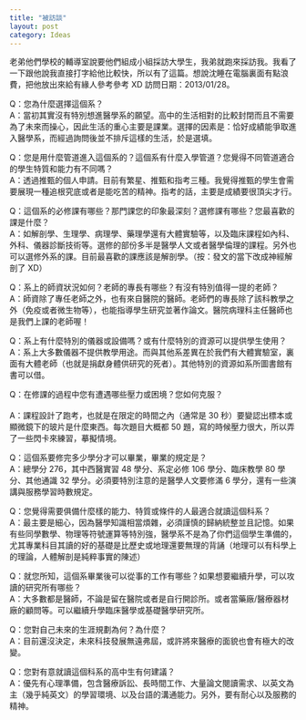 ```yaml
---
title: "被訪談"
layout: post
category: Ideas
---
```


老弟他們學校的輔導室說要他們組成小組採訪大學生，我弟就跑來採訪我。我看了一下跟他說我直接打字給他比較快，所以有了這篇。想說沈睡在電腦裏面有點浪費，把他放出來給有緣人參考參考 XD 訪問日期：2013/01/28。

Q：您為什麼選擇這個系？</br>
A：當初其實沒有特別想進醫學系的願望。高中的生活相對的比較封閉而且不需要為了未來而操心，因此生活的重心主要是課業。選擇的因素是：恰好成績能爭取進入醫學系，而經過詢問後並不排斥這樣的生活，於是選填。

Q：您是用什麼管道進入這個系的？這個系有什麼入學管道？您覺得不同管道適合的學生特質和能力有不同嗎？</br>
A：透過推甄的個人申請。目前有繁星、推甄和指考三種。我覺得推甄的學生會需要展現一種追根究底或者是能吃苦的精神。指考的話，主要是成績要很頂尖才行。

Q：這個系的必修課有哪些？那門課您的印象最深刻？選修課有哪些？您最喜歡的課是什麼？</br>
A：如解剖學、生理學、病理學、藥理學還有大體實驗等，以及臨床課程如內科、外科、儀器診斷技術等。選修的部份多半是醫學人文或者醫學倫理的課程。另外也可以選修外系的課。目前最喜歡的課應該是解剖學。（按：發文的當下改成神經解剖了 XD）

Q：系上的師資狀況如何？老師的專長有哪些？有沒有特別值得一提的老師？</br>
A：師資除了專任老師之外，也有來自醫院的醫師。老師們的專長除了該科教學之外（免疫或者微生物等），也能指導學生研究並著作論文。醫院病理科主任醫師也是我們上課的老師喔！

Q：系上有什麼特別的儀器或設備嗎？或有什麼特別的資源可以提供學生使用？</br>
A：系上大多數儀器不提供教學用途。而與其他系差異在於我們有大體實驗室，裏面有大體老師（也就是捐獻身體供研究的死者）。其他特別的資源如系所圖書館有書可以借。

Q：在修課的過程中您有遭遇哪些壓力或困境？您如何克服？</br>  
A：課程設計了跑考，也就是在限定的時間之內（通常是 30 秒）要變認出標本或顯微鏡下的玻片是什麼東西。每次題目大概都 50 題，寫的時候壓力很大，所以弄了一些閃卡來練習，摹擬情境。

Q：這個系要修完多少學分才可以畢業，畢業的規定是？</br>
A：總學分 276，其中西醫實習 48 學分、系定必修 106 學分、臨床教學 80 學分、其他通識 32 學分。必須要特別注意的是醫學人文要修滿 6 學分，還有一些演講與服務學習時數規定。

Q：您覺得需要俱備什麼樣的能力、特質或條件的人最適合就讀這個科系？</br>
A：最主要是細心，因為醫學知識相當煩雜，必須謹慎的歸納統整並且記憶。如果有些同學數學、物理等符號運算等特別強，醫學系不是為了你們這個學生準備的，尤其專業科目其讀的好的基礎是比歷史或地理還要無理的背誦（地理可以有科學上的理論，人體解剖是純粹事實的陳述）

Q：就您所知，這個系畢業後可以從事的工作有哪些？如果想要繼續升學，可以攻讀的研究所有哪些？</br>
A：大多數都是醫師，不論是留在醫院或者是自行開診所。或者當藥廠/醫療器材廠的顧問等。可以繼續升學臨床醫學或基礎醫學研究所。

Q：您對自己未來的生涯規劃為何？為什麼？</br>
A：目前還沒決定，未來科技發展無遠弗屆，或許將來醫療的面貌也會有極大的改變。

Q：您對有意就讀這個科系的高中生有何建議？</br>
A：優先有心理準備，包含醫療訴訟、長時間工作、大量論文閱讀需求、以英文為主（幾乎純英文）的學習環境、以及台語的溝通能力。另外，要有耐心以及服務的精神。
